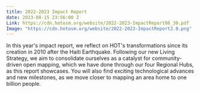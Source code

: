 ```yaml
---
title: 2022-2023 Impact Report
date: 2023-08-15 23:56:00 Z
Link: https://cdn.hotosm.org/website/2022-2023-ImpactReport08_30.pdf
Image: "https://cdn.hotosm.org/website/2022-2023-ImpactReport2.0.png"
---
```


In this year's impact report, we reflect on HOT's transformations since its creation in 2010 after the Haiti Earthquake. Following our new Living Strategy, we aim to consolidate ourselves as a catalyst for community-driven open mapping, which we have done through our four Regional Hubs, as this report showcases. You will also find exciting technological advances and new milestones, as we move closer to mapping an area home to one billion people.